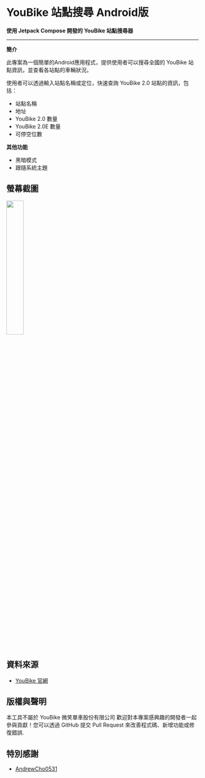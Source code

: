 # YouBike 站點搜尋 Android版

**使用 Jetpack Compose 開發的 YouBike 站點搜尋器**

---

**簡介**

此專案為一個簡單的Android應用程式，提供使用者可以搜尋全國的 YouBike 站點資訊，並查看各站點的車輛狀況。

使用者可以透過輸入站點名稱或定位，快速查詢 YouBike 2.0 站點的資訊，包括：
* 站點名稱
* 地址
* YouBike 2.0 數量
* YouBike 2.0E 數量
* 可停空位數

**其他功能**
* 黑暗模式
* 跟隨系統主題

## 螢幕截圖

<img src="https://github.com/user-attachments/assets/6551e545-cc65-4de0-9653-79c311717464" width=30%  />


## 資料來源

-  [YouBike 官網](https://www.youbike.com.tw)

## 版權與聲明

本工具不屬於 YouBike 微笑單車股份有限公司
歡迎對本專案感興趣的開發者一起參與貢獻！您可以透過 GitHub 提交 Pull Request 來改善程式碼、新增功能或修復錯誤.

## 特別感謝

* [AndrewCho0531](https://github.com/AndrewCho0531)
